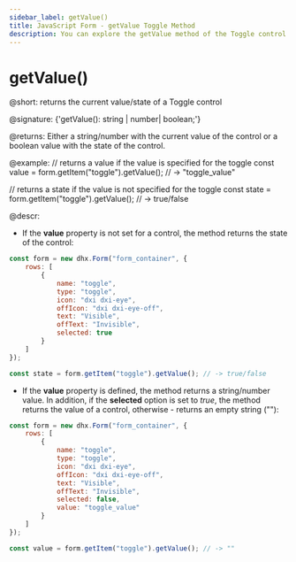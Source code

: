 ```yaml
---
sidebar_label: getValue()
title: JavaScript Form - getValue Toggle Method 
description: You can explore the getValue method of the Toggle control of Form in the documentation of the DHTMLX JavaScript UI library. Browse developer guides and API reference, try out code examples and live demos, and download a free 30-day evaluation version of DHTMLX Suite.
---
```


# getValue()

@short: returns the current value/state of a Toggle control

@signature: {'getValue(): string | number| boolean;'}

@returns:
Either a string/number with the current value of the control or a boolean value with the state of the control.

@example:
// returns a value if the value is specified for the toggle
const value = form.getItem("toggle").getValue(); // -> "toggle_value"

// returns a state if the value is not specified for the toggle
const state = form.getItem("toggle").getValue(); // -> true/false

@descr:

- If the **value** property is not set for a control, the method returns the state of the control:

~~~js
const form = new dhx.Form("form_container", {
    rows: [
        {
            name: "toggle",
            type: "toggle",
            icon: "dxi dxi-eye",
            offIcon: "dxi dxi-eye-off",
            text: "Visible",
            offText: "Invisible",
            selected: true
        }
    ]
});

const state = form.getItem("toggle").getValue(); // -> true/false
~~~

- If the **value** property is defined, the method returns a string/number value. In addition, if the **selected** option is set to *true*, the method returns the value of a control, otherwise - returns an empty string (""):

~~~js {10-11}
const form = new dhx.Form("form_container", {
    rows: [
        {
            name: "toggle",
            type: "toggle",
            icon: "dxi dxi-eye",
            offIcon: "dxi dxi-eye-off",
            text: "Visible",
            offText: "Invisible",
            selected: false,
            value: "toggle_value"
        }
    ]
});

const value = form.getItem("toggle").getValue(); // -> ""
~~~
